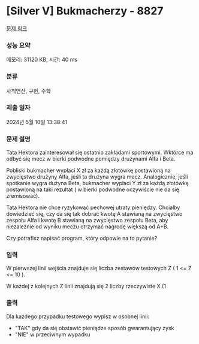 # [Silver V] Bukmacherzy - 8827 

[문제 링크](https://www.acmicpc.net/problem/8827) 

### 성능 요약

메모리: 31120 KB, 시간: 40 ms

### 분류

사칙연산, 구현, 수학

### 제출 일자

2024년 5월 10일 13:38:41

### 문제 설명

<p>Tata Hektora zainteresował się ostatnio zakładami sportowymi. Wktórce ma odbyć się mecz w bierki podwodne pomiędzy drużynami Alfa i Beta.</p>

<p>Pobliski bukmacher wypłaci X zł za każdą złotówkę postawioną na zwycięstwo drużyny Alfa, jeśli ta drużyna wygra mecz. Analogicznie, jeśli spotkanie wygra dużyna Beta, bukmacher wypłaci Y zł za każdą złotówkę postawioną na taki rezultat ( w bierki podwodne oczywiście nie da się zremisować).</p>

<p>Tata Hektora nie chce ryzykować pechowej utraty pieniędzy. Chciałby dowiedzieć się, czy da się tak dobrać kwotę A stawianą na zwycięstwo zespołu Alfa i kwotę B stawianą na zwycięstwo zespołu Beta, aby niezależnie od wyniku meczu otrzymać nagrodę większą od A+B.</p>

<p>Czy potrafisz napisać program, który odpowie na to pytanie?</p>

### 입력 

 <p>W pierwszej linii wejścia znajduje się liczba zestawów testowych Z ( 1 <= Z <= 10 ).</p>

<p>W każdej z kolejnych Z linii znajdują się 2 liczby rzeczywiste X (1<X<=1000)  i Y (1<Y<=1000), każda będzie podana z dwoma miejscami po przecinku.</p>

### 출력 

 <p>Dla każdego przypadku testowego wypisz w osobnej linii:</p>

<ul>
	<li>"TAK" gdy da się obstawić pieniądze sposób gwarantujący zysk</li>
	<li>"NIE" w przeciwnym wypadku</li>
</ul>

